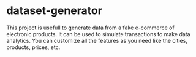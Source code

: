 # dataset-generator
This project is usefull to generate data from a fake e-commerce of electronic products. It can be used to simulate transactions to make data analytics. You can customize all the features as you need like the cities, products, prices, etc.
